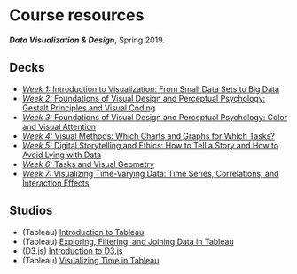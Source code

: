 # Course resources
***Data Visualization &amp; Design***, Spring 2019.

## Decks
* [*Week 1:* Introduction to Visualization: From Small Data Sets to Big Data](https://github.com/emilyfuhrman/datavis_design/blob/master/2019_Spring/Decks/Week_01.pdf)
* [*Week 2:* Foundations of Visual Design and Perceptual Psychology: Gestalt Principles and Visual Coding](https://github.com/emilyfuhrman/datavis_design/blob/master/2019_Spring/Decks/Week_02.pdf)
* [*Week 3:* Foundations of Visual Design and Perceptual Psychology: Color and Visual Attention](https://github.com/emilyfuhrman/datavis_design/blob/master/2019_Spring/Decks/Week_03.pdf)
* [*Week 4:* Visual Methods: Which Charts and Graphs for Which Tasks?](https://github.com/emilyfuhrman/datavis_design/blob/master/2019_Spring/Decks/Week_04.pdf)
* [*Week 5:* Digital Storytelling and Ethics: How to Tell a Story and How to Avoid Lying with Data](https://github.com/emilyfuhrman/datavis_design/blob/master/2019_Spring/Decks/Week_05.pdf)
* [*Week 6:* Tasks and Visual Geometry](https://github.com/emilyfuhrman/datavis_design/blob/master/2019_Spring/Decks/Week_06.pdf)
* [*Week 7:* Visualizing Time-Varying Data: Time Series, Correlations, and Interaction Effects](https://github.com/emilyfuhrman/datavis_design/blob/master/2019_Spring/Decks/Week_07.pdf)

## Studios
* (Tableau) [Introduction to Tableau](https://github.com/emilyfuhrman/datavis_design/blob/master/2019_Spring/Studios/01_Introduction_to_Tableau.md)
* (Tableau) [Exploring, Filtering, and Joining Data in Tableau](https://github.com/emilyfuhrman/datavis_design/blob/master/2019_Spring/Studios/02_Exploring_Filtering_and_Joining_Data_in_Tableau.md)
* (D3.js) [Introduction to D3.js](https://github.com/emilyfuhrman/datavis_design/blob/master/2019_Spring/Studios/03_Introduction_to_D3.md)
* (Tableau) [Visualizing Time in Tableau](https://github.com/emilyfuhrman/datavis_design/blob/master/2019_Spring/Studios/04_Visualizing_Time_in_Tableau.md)